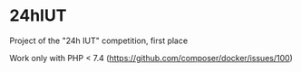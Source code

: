 # 24hIUT
Project of the "24h IUT" competition, first place

Work only with PHP < 7.4 (https://github.com/composer/docker/issues/100)
